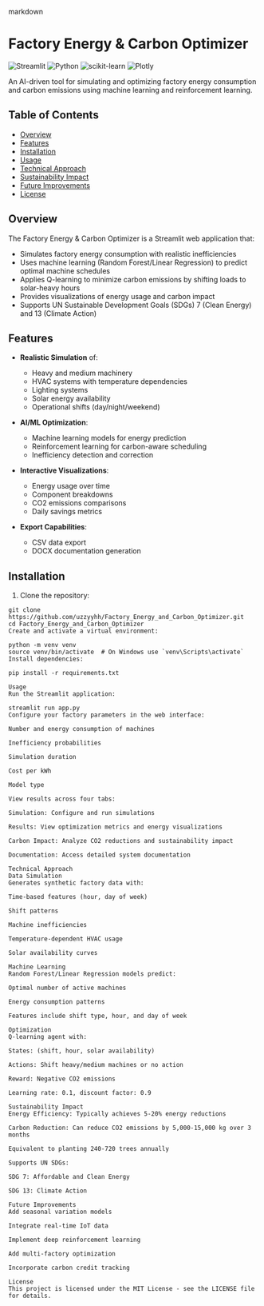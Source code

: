 markdown
# Factory Energy & Carbon Optimizer

![Streamlit](https://img.shields.io/badge/Streamlit-FF4B4B?style=for-the-badge&logo=Streamlit&logoColor=white)
![Python](https://img.shields.io/badge/Python-3776AB?style=for-the-badge&logo=python&logoColor=white)
![scikit-learn](https://img.shields.io/badge/scikit--learn-F7931E?style=for-the-badge&logo=scikit-learn&logoColor=white)
![Plotly](https://img.shields.io/badge/Plotly-3F4F75?style=for-the-badge&logo=plotly&logoColor=white)

An AI-driven tool for simulating and optimizing factory energy consumption and carbon emissions using machine learning and reinforcement learning.

## Table of Contents
- [Overview](#overview)
- [Features](#features)
- [Installation](#installation)
- [Usage](#usage)
- [Technical Approach](#technical-approach)
- [Sustainability Impact](#sustainability-impact)
- [Future Improvements](#future-improvements)
- [License](#license)

## Overview

The Factory Energy & Carbon Optimizer is a Streamlit web application that:
- Simulates factory energy consumption with realistic inefficiencies
- Uses machine learning (Random Forest/Linear Regression) to predict optimal machine schedules
- Applies Q-learning to minimize carbon emissions by shifting loads to solar-heavy hours
- Provides visualizations of energy usage and carbon impact
- Supports UN Sustainable Development Goals (SDGs) 7 (Clean Energy) and 13 (Climate Action)

## Features

- **Realistic Simulation** of:
  - Heavy and medium machinery
  - HVAC systems with temperature dependencies
  - Lighting systems
  - Solar energy availability
  - Operational shifts (day/night/weekend)

- **AI/ML Optimization**:
  - Machine learning models for energy prediction
  - Reinforcement learning for carbon-aware scheduling
  - Inefficiency detection and correction

- **Interactive Visualizations**:
  - Energy usage over time
  - Component breakdowns
  - CO2 emissions comparisons
  - Daily savings metrics

- **Export Capabilities**:
  - CSV data export
  - DOCX documentation generation

## Installation

1. Clone the repository:
```
git clone https://github.com/uzzyyhh/Factory_Energy_and_Carbon_Optimizer.git
cd Factory_Energy_and_Carbon_Optimizer
Create and activate a virtual environment:

python -m venv venv
source venv/bin/activate  # On Windows use `venv\Scripts\activate`
Install dependencies:

pip install -r requirements.txt

Usage
Run the Streamlit application:

streamlit run app.py
Configure your factory parameters in the web interface:

Number and energy consumption of machines

Inefficiency probabilities

Simulation duration

Cost per kWh

Model type

View results across four tabs:

Simulation: Configure and run simulations

Results: View optimization metrics and energy visualizations

Carbon Impact: Analyze CO2 reductions and sustainability impact

Documentation: Access detailed system documentation

Technical Approach
Data Simulation
Generates synthetic factory data with:

Time-based features (hour, day of week)

Shift patterns

Machine inefficiencies

Temperature-dependent HVAC usage

Solar availability curves

Machine Learning
Random Forest/Linear Regression models predict:

Optimal number of active machines

Energy consumption patterns

Features include shift type, hour, and day of week

Optimization
Q-learning agent with:

States: (shift, hour, solar availability)

Actions: Shift heavy/medium machines or no action

Reward: Negative CO2 emissions

Learning rate: 0.1, discount factor: 0.9

Sustainability Impact
Energy Efficiency: Typically achieves 5-20% energy reductions

Carbon Reduction: Can reduce CO2 emissions by 5,000-15,000 kg over 3 months

Equivalent to planting 240-720 trees annually

Supports UN SDGs:

SDG 7: Affordable and Clean Energy

SDG 13: Climate Action

Future Improvements
Add seasonal variation models

Integrate real-time IoT data

Implement deep reinforcement learning

Add multi-factory optimization

Incorporate carbon credit tracking

License
This project is licensed under the MIT License - see the LICENSE file for details.
